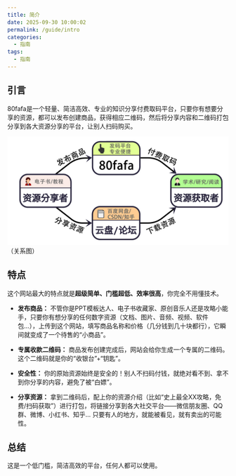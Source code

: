 ```yaml
---
title: 简介
date: 2025-09-30 10:00:02
permalink: /guide/intro
categories:
  - 指南
tags:
  - 指南
---
```

## 引言

80fafa是一个轻量、简洁高效、专业的知识分享付费取码平台，只要你有想要分享的资源，都可以发布创建商品，获得相应二维码，然后将分享内容和二维码打包分享到各大资源分享的平台，让别人扫码购买。

![](assert/5.jpg)
（关系图）
##  特点

这个网站最大的特点就是**超级简单、门槛超低、效率很高**，你完全不用懂技术。

- **发布商品：** 不管你是PPT模板达人、电子书收藏家、原创音乐人还是攻略小能手，只要你有想分享的任何数字资源（文档、图片、音频、视频、软件包...），上传到这个网站，填写商品名称和价格（几分钱到几十块都行），它瞬间就变成了一个待售的“小商品”。

- **专属收款二维码：** 商品发布创建完成后，网站会给你生成一个专属的二维码。这个二维码就是你的“收银台”+“钥匙”。

- **安全性：** 你的原始资源始终是安全的！别人不扫码付钱，就绝对看不到、拿不到你分享的内容，避免了被“白嫖”。

- **分享资源：** 拿到二维码后，配上你的资源介绍（比如“史上最全XX攻略，免费/扫码获取”）进行打包，将链接分享到各大社交平台——微信朋友圈、QQ群、微博、小红书、知乎... 只要有人的地方，就能被看见，就有卖出的可能性。


## 总结

这是一个低门槛，简洁高效的平台，任何人都可以使用。

